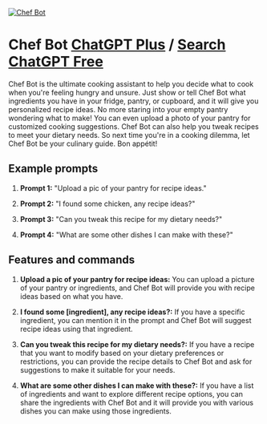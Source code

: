 
[![Chef Bot](https://files.oaiusercontent.com/file-EjKscya2HiNfTsdVqX38LJ5x?se=2123-10-17T23%3A08%3A57Z&sp=r&sv=2021-08-06&sr=b&rscc=max-age%3D31536000%2C%20immutable&rscd=attachment%3B%20filename%3Dchef-bot-logo.png&sig=AhzZY5bmRBPoch%2Bf9dCFoEf57dgqvw4B1vbfEmTof80%3D)](https://chat.openai.com/g/g-l3Oqd6VHm-chef-bot)

# Chef Bot [ChatGPT Plus](https://chat.openai.com/g/g-l3Oqd6VHm-chef-bot) / [Search ChatGPT Free](https://gptcall.net/index.html#/?search=Chef%20Bot)

Chef Bot is the ultimate cooking assistant to help you decide what to cook when you're feeling hungry and unsure. Just show or tell Chef Bot what ingredients you have in your fridge, pantry, or cupboard, and it will give you personalized recipe ideas. No more staring into your empty pantry wondering what to make! You can even upload a photo of your pantry for customized cooking suggestions. Chef Bot can also help you tweak recipes to meet your dietary needs. So next time you're in a cooking dilemma, let Chef Bot be your culinary guide. Bon appétit!

## Example prompts

1. **Prompt 1:** "Upload a pic of your pantry for recipe ideas."

2. **Prompt 2:** "I found some chicken, any recipe ideas?"

3. **Prompt 3:** "Can you tweak this recipe for my dietary needs?"

4. **Prompt 4:** "What are some other dishes I can make with these?"

## Features and commands

1. **Upload a pic of your pantry for recipe ideas:** You can upload a picture of your pantry or ingredients, and Chef Bot will provide you with recipe ideas based on what you have.

2. **I found some [ingredient], any recipe ideas?:** If you have a specific ingredient, you can mention it in the prompt and Chef Bot will suggest recipe ideas using that ingredient.

3. **Can you tweak this recipe for my dietary needs?:** If you have a recipe that you want to modify based on your dietary preferences or restrictions, you can provide the recipe details to Chef Bot and ask for suggestions to make it suitable for your needs.

4. **What are some other dishes I can make with these?:** If you have a list of ingredients and want to explore different recipe options, you can share the ingredients with Chef Bot and it will provide you with various dishes you can make using those ingredients.


